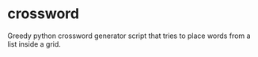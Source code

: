 # crossword
Greedy python crossword generator script that tries to place words from a list inside a grid.
